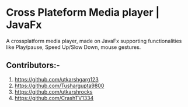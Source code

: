 # Cross Plateform Media player | JavaFx
A crossplatform media player, made on JavaFx supporting functionalities like Play/pause, Speed Up/Slow Down, mouse gestures.
## Contributors:-
1) https://github.com/utkarshgarg123
2) https://github.com/Tushargupta9800
3) https://github.com/utkarshrocks
4) https://github.com/CrashTV1334

